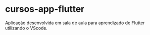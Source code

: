 # cursos-app-flutter
Aplicação desenvolvida em sala de aula para aprendizado de Flutter utilizando o VScode.
